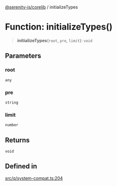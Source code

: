 [@serenity-is/corelib](../README.md) / initializeTypes

# Function: initializeTypes()

> **initializeTypes**(`root`, `pre`, `limit`): `void`

## Parameters

### root

`any`

### pre

`string`

### limit

`number`

## Returns

`void`

## Defined in

[src/q/system-compat.ts:204](https://github.com/serenity-is/serenity/blob/master/packages/corelib/src/q/system-compat.ts#L204)

